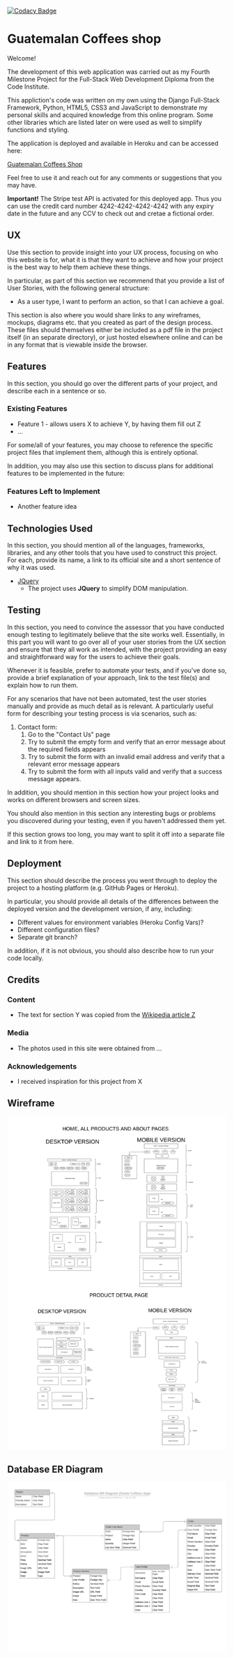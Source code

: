 [![Codacy Badge](https://app.codacy.com/project/badge/Grade/b58288b697964acfbbde51a0fed64935)](https://www.codacy.com/gh/bramrodrigo89/guate-coffees-shop/dashboard?utm_source=github.com&amp;utm_medium=referral&amp;utm_content=bramrodrigo89/guate-coffees-shop&amp;utm_campaign=Badge_Grade)

# Guatemalan Coffees shop

Welcome!

The development of this web application was carried out as my Fourth Milestone Project for the Full-Stack Web Development Diploma from the Code Institute.  

This appliction's code was written on my own using the Django Full-Stack Framework, Python, HTML5, CSS3 and JavaScript to demonstrate my personal skills and acquired knowledge from this online program. Some other libraries which are listed later on were used as well to simplify functions and styling. 

The application is deployed and available in Heroku and can be accessed here:

[Guatemalan Coffees Shop](https://guatemalan-coffees-shop.herokuapp.com/)

Feel free to use it and reach out for any comments or suggestions that you may have. 

**Important!** The Stripe test API is activated for this deployed app. Thus you can use the credit card number 4242-4242-4242-4242 with any expiry date in the future and any CCV to check out and cretae a fictional order. 

## UX
 
Use this section to provide insight into your UX process, focusing on who this website is for, what it is that they want to achieve and how your project is the best way to help them achieve these things.

In particular, as part of this section we recommend that you provide a list of User Stories, with the following general structure:
- As a user type, I want to perform an action, so that I can achieve a goal.

This section is also where you would share links to any wireframes, mockups, diagrams etc. that you created as part of the design process. These files should themselves either be included as a pdf file in the project itself (in an separate directory), or just hosted elsewhere online and can be in any format that is viewable inside the browser.

## Features

In this section, you should go over the different parts of your project, and describe each in a sentence or so.
 
### Existing Features
- Feature 1 - allows users X to achieve Y, by having them fill out Z
- ...

For some/all of your features, you may choose to reference the specific project files that implement them, although this is entirely optional.

In addition, you may also use this section to discuss plans for additional features to be implemented in the future:

### Features Left to Implement
- Another feature idea

## Technologies Used

In this section, you should mention all of the languages, frameworks, libraries, and any other tools that you have used to construct this project. For each, provide its name, a link to its official site and a short sentence of why it was used.

- [JQuery](https://jquery.com)
    - The project uses **JQuery** to simplify DOM manipulation.


## Testing

In this section, you need to convince the assessor that you have conducted enough testing to legitimately believe that the site works well. Essentially, in this part you will want to go over all of your user stories from the UX section and ensure that they all work as intended, with the project providing an easy and straightforward way for the users to achieve their goals.

Whenever it is feasible, prefer to automate your tests, and if you've done so, provide a brief explanation of your approach, link to the test file(s) and explain how to run them.

For any scenarios that have not been automated, test the user stories manually and provide as much detail as is relevant. A particularly useful form for describing your testing process is via scenarios, such as:

1. Contact form:
    1. Go to the "Contact Us" page
    2. Try to submit the empty form and verify that an error message about the required fields appears
    3. Try to submit the form with an invalid email address and verify that a relevant error message appears
    4. Try to submit the form with all inputs valid and verify that a success message appears.

In addition, you should mention in this section how your project looks and works on different browsers and screen sizes.

You should also mention in this section any interesting bugs or problems you discovered during your testing, even if you haven't addressed them yet.

If this section grows too long, you may want to split it off into a separate file and link to it from here.

## Deployment

This section should describe the process you went through to deploy the project to a hosting platform (e.g. GitHub Pages or Heroku).

In particular, you should provide all details of the differences between the deployed version and the development version, if any, including:
- Different values for environment variables (Heroku Config Vars)?
- Different configuration files?
- Separate git branch?

In addition, if it is not obvious, you should also describe how to run your code locally.


## Credits

### Content
- The text for section Y was copied from the [Wikipedia article Z](https://en.wikipedia.org/wiki/Z)

### Media
- The photos used in this site were obtained from ...

### Acknowledgements

- I received inspiration for this project from X


## Wireframe 
![Wireframe Image](documentation/images/Wireframe.jpeg)

## Database ER Diagram

![Database ER Diagram](documentation/images/Database_ER_Diagram.jpeg)
